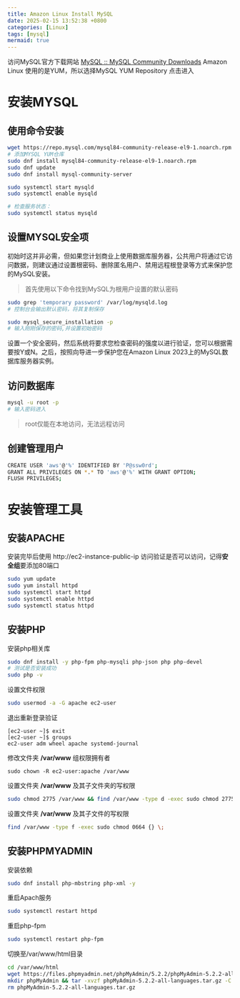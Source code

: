```yaml
---
title: Amazon Linux Install MySQL
date: 2025-02-15 13:52:38 +0800
categories: [Linux]
tags: [mysql]
mermaid: true
---
```


访问MySQL官方下载网站  [MySQL :: MySQL Community Downloads](https://dev.mysql.com/downloads/) 
Amazon Linux 使用的是YUM，所以选择MySQL YUM Repository 点击进入

# 安装MYSQL
## 使用命令安装

``` bash
wget https://repo.mysql.com/mysql84-community-release-el9-1.noarch.rpm
# 添加MYSQL YUM仓库
sudo dnf install mysql84-community-release-el9-1.noarch.rpm
sudo dnf update
sudo dnf install mysql-community-server

sudo systemctl start mysqld
sudo systemctl enable mysqld

# 检查服务状态：
sudo systemctl status mysqld
```

## 设置MYSQL安全项

初始时这并非必需，但如果您计划商业上使用数据库服务器，公共用户将通过它访问数据，则建议通过设置根密码、删除匿名用户、禁用远程根登录等方式来保护您的MySQL安装。



> 首先使用以下命令找到MySQL为根用户设置的默认密码

```bash
sudo grep 'temporary password' /var/log/mysqld.log
# 控制台会输出默认密码，将其复制保存

sudo mysql_secure_installation -p
# 输入刚刚保存的密码,并设置初始密码
```

设置一个安全密码，然后系统将要求您检查密码的强度以进行验证，您可以根据需要按Y或N。之后，按照向导进一步保护您在Amazon Linux 2023上的MySQL数据库服务器实例。

## 访问数据库

```bash
mysql -u root -p
# 输入密码进入
```

> root仅能在本地访问，无法远程访问

## 创建管理用户

```bash
CREATE USER 'aws'@'%' IDENTIFIED BY 'P@ssw0rd';
GRANT ALL PRIVILEGES ON *.* TO 'aws'@'%' WITH GRANT OPTION;
FLUSH PRIVILEGES;
```



# 安装管理工具

## 安装APACHE

安装完毕后使用 http://ec2-instance-public-ip 访问验证是否可以访问，记得**安全组**要添加80端口

```bash
sudo yum update
sudo yum install httpd
sudo systemctl start httpd
sudo systemctl enable httpd
sudo systemctl status httpd
```

## 安装PHP

安装php相关库

```bash
sudo dnf install -y php-fpm php-mysqli php-json php php-devel
# 测试是否安装成功
sudo php -v
```

设置文件权限

```bash 
sudo usermod -a -G apache ec2-user
```

退出重新登录验证

```
[ec2-user ~]$ exit
[ec2-user ~]$ groups
ec2-user adm wheel apache systemd-journal
```

修改文件夹 **/var/www** 组权限拥有者

```
sudo chown -R ec2-user:apache /var/www
```

设置文件夹 **/var/www** 及其子文件夹的写权限

```bash
sudo chmod 2775 /var/www && find /var/www -type d -exec sudo chmod 2775 {} \;
```

设置文件夹 **/var/www** 及其子文件的写权限

```bash
find /var/www -type f -exec sudo chmod 0664 {} \;
```

## 安装PHPMYADMIN

安装依赖

```bash
sudo dnf install php-mbstring php-xml -y
```

重启Apach服务

```bash
sudo systemctl restart httpd
```

重启php-fpm

```bash
sudo systemctl restart php-fpm
```

切换至/var/www/html目录

```bash
cd /var/www/html
wget https://files.phpmyadmin.net/phpMyAdmin/5.2.2/phpMyAdmin-5.2.2-all-languages.tar.gz
mkdir phpMyAdmin && tar -xvzf phpMyAdmin-5.2.2-all-languages.tar.gz -C phpMyAdmin --strip-components 1
rm phpMyAdmin-5.2.2-all-languages.tar.gz

```


